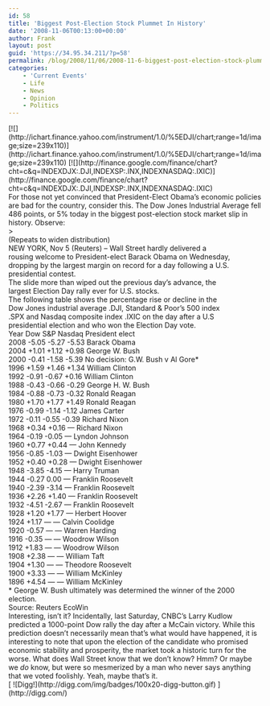 ```yaml
---
id: 58
title: 'Biggest Post-Election Stock Plummet In History'
date: '2008-11-06T00:13:00+00:00'
author: Frank
layout: post
guid: 'https://34.95.34.211/?p=58'
permalink: /blog/2008/11/06/2008-11-6-biggest-post-election-stock-plummet-in-history-html/
categories:
    - 'Current Events'
    - Life
    - News
    - Opinion
    - Politics
---
```


<div src="v5">[![](http://ichart.finance.yahoo.com/instrument/1.0/%5EDJI/chart;range=1d/image;size=239x110)](http://ichart.finance.yahoo.com/instrument/1.0/%5EDJI/chart;range=1d/image;size=239x110)  
[![](http://finance.google.com/finance/chart?cht=c&q=INDEXDJX:.DJI,INDEXSP:.INX,INDEXNASDAQ:.IXIC)](http://finance.google.com/finance/chart?cht=c&q=INDEXDJX:.DJI,INDEXSP:.INX,INDEXNASDAQ:.IXIC)<div></div><div></div><div></div><div></div><div></div><div></div><div></div><div>For those not yet convinced that President-Elect Obama’s economic policies are bad for the country, consider this. The Dow Jones Industrial Average fell 486 points, or 5% today in the biggest post-election stock market slip in history. Observe:</div><div></div><div><div></div></div>> <div><div>(Repeats to widen distribution)</div><div> NEW YORK, Nov 5 (Reuters) – Wall Street hardly delivered a</div><div>rousing welcome to President-elect Barack Obama on Wednesday,</div><div>dropping by the largest margin on record for a day following a U.S.</div><div>presidential contest.</div><div> The slide more than wiped out the previous day’s advance, the</div><div>largest Election Day rally ever for U.S. stocks.</div><div> The following table shows the percentage rise or decline in the</div><div>Dow Jones industrial average .DJI, Standard &amp; Poor’s 500 index</div><div>.SPX and Nasdaq composite index .IXIC on the day after a U.S</div><div>presidential election and who won the Election Day vote.</div><div>Year Dow S&amp;P Nasdaq President elect</div><div>2008 -5.05 -5.27 -5.53 Barack Obama</div><div>2004 +1.01 +1.12 +0.98 George W. Bush</div><div>2000 -0.41 -1.58 -5.39 No decision: G.W. Bush v Al Gore*</div><div>1996 +1.59 +1.46 +1.34 William Clinton</div><div>1992 -0.91 -0.67 +0.16 William Clinton</div><div>1988 -0.43 -0.66 -0.29 George H. W. Bush</div><div>1984 -0.88 -0.73 -0.32 Ronald Reagan</div><div>1980 +1.70 +1.77 +1.49 Ronald Reagan</div><div>1976 -0.99 -1.14 -1.12 James Carter</div><div>1972 -0.11 -0.55 -0.39 Richard Nixon</div><div>1968 +0.34 +0.16 — Richard Nixon</div><div>1964 -0.19 -0.05 — Lyndon Johnson</div><div>1960 +0.77 +0.44 — John Kennedy</div><div>1956 -0.85 -1.03 — Dwight Eisenhower</div><div>1952 +0.40 +0.28 — Dwight Eisenhower</div><div>1948 -3.85 -4.15 — Harry Truman</div><div>1944 -0.27 0.00 — Franklin Roosevelt</div><div>1940 -2.39 -3.14 — Franklin Roosevelt</div><div>1936 +2.26 +1.40 — Franklin Roosevelt</div><div>1932 -4.51 -2.67 — Franklin Roosevelt</div><div>1928 +1.20 +1.77 — Herbert Hoover</div><div>1924 +1.17 — — Calvin Coolidge</div><div>1920 -0.57 — — Warren Harding</div><div>1916 -0.35 — — Woodrow Wilson</div><div>1912 +1.83 — — Woodrow Wilson</div><div>1908 +2.38 — — William Taft</div><div>1904 +1.30 — — Theodore Roosevelt</div><div>1900 +3.33 — — William McKinley</div><div>1896 +4.54 — — William McKinley</div><div>* George W. Bush ultimately was determined the winner of the 2000</div><div>election.</div><div>Source: Reuters EcoWin</div></div><div></div>

<div></div><div><http://in.reuters.com/article/usMktRpt/idINN0531971420081105></div><div></div><div>Interesting, isn’t it? Incidentally, last Saturday, CNBC’s Larry Kudlow predicted a 1000-point Dow rally the day after a McCain victory. While this prediction doesn’t necessarily mean that’s what would have happened, it is interesting to note that upon the election of the candidate who promised economic stability and prosperity, the market took a historic turn for the worse. What does Wall Street know that we don’t know? Hmm? Or maybe we <span class="Apple-style-span" style="font-style: italic;">do</span> know, but were so mesmerized by a man who never says anything that we voted foolishly. Yeah, maybe that’s it.</div>[  
![Digg!](http://digg.com/img/badges/100x20-digg-button.gif)  ](http://digg.com/)

</div>